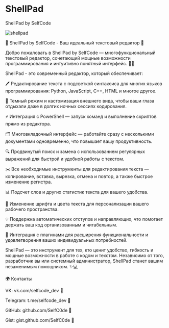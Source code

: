 # ShellPad

ShellPad by SelfCode

![shellpad](https://github.com/user-attachments/assets/69ad89b1-08ed-4793-923f-14afcd609f53)

🐚 ShellPad by SelfCode - Ваш идеальный текстовый редактор 🚀

Добро пожаловать в ShellPad by SelfCode — многофункциональный текстовый редактор, сочетающий мощные возможности программирования и интуитивно понятный интерфейс. 📝✨

ShellPad - это современный редактор, который обеспечивает:

🖊️ Редактирование текста с подсветкой синтаксиса для многих языков программирования: Python, JavaScript, C++, HTML и многое другое.

🌌 Темный режим и кастомизация внешнего вида, чтобы ваши глаза отдыхали даже в долгих ночных сессиях кодирования.

⚡ Интеграция с PowerShell — запуск команд и выполнение скриптов прямо из редактора.

🗂️ Многовкладочный интерфейс — работайте сразу с несколькими документами одновременно, что повышает вашу продуктивность.

🔍 Продвинутый поиск и замена с использованием регулярных выражений для быстрой и удобной работы с текстом.

✂️ Все необходимые инструменты для редактирования текста — копирование, вставка, вырезка, отмена и повтор, а также быстрое изменение регистра.

📊 Подсчет слов и других статистик текста для вашего удобства.

🎨 Изменение шрифта и цвета текста для персонализации вашего рабочего пространства.

💡 Поддержка автоматических отступов и направляющих, что помогает держать ваш код организованным и читабельным.

🔌 Интеграция с плагинами для расширения функциональности и удовлетворения ваших индивидуальных потребностей.

ShellPad — это инструмент для тех, кто ценит удобство, гибкость и мощные возможности в работе с кодом и текстом. Независимо от того, разработчик вы или системный администратор, ShellPad станет вашим незаменимым помощником. ✨💻


🌍 Контакты

VK: vk.com/selfcode_dev 📱

Telegram: t.me/selfcode_dev 💬

GitHub: github.com/SelfC0de 🐙

Gist: gist.github.com/SelfC0de 📄

